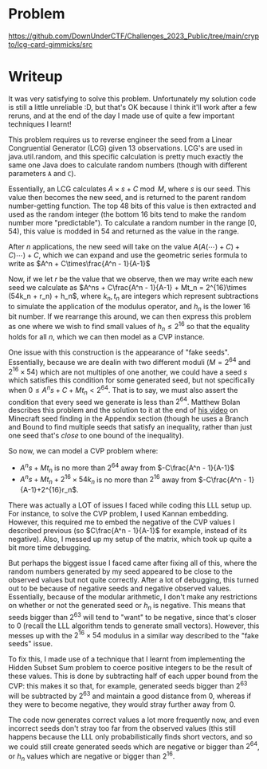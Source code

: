 # Problem
https://github.com/DownUnderCTF/Challenges_2023_Public/tree/main/crypto/lcg-card-gimmicks/src

# Writeup
It was very satisfying to solve this problem. Unfortunately my solution code is still a little unreliable :D, but that's OK because I think it'll work after a few reruns, and at the end of the day I made use of quite a few important techniques I learnt!

This problem requires us to reverse engineer the seed from a Linear Congruential Generator (LCG) given 13 observations. LCG's are used in java.util.random, and this specific calculation is pretty much exactly the same one Java does to calculate random numbers (though with different parameters `A` and `C`).

Essentially, an LCG calculates $A\times s + C \bmod M$, where $s$ is our seed. This value then becomes the new seed, and is returned to the parent random number-getting function. The top 48 bits of this value is then extracted and used as the random integer (the bottom 16 bits tend to make the random number more "predictable"). To calculate a random number in the range [0, 54), this value is modded in 54 and returned as the value in the range.

After $n$ applications, the new seed will take on the value $A(A(\cdots) + C) + C)\cdots) + C$, which we can expand and use the geometric series formula to write as $A^n + C\times\frac{A^n - 1}{A-1}$

Now, if we let $r$ be the value that we observe, then we may write each new seed we calculate as $A^ns + C\frac{A^n - 1}{A-1} + Mt_n = 2^{16}\times (54k_n + r_n) + h_n$, where $k_n, t_n$ are integers which represent subtractions to simulate the application of the modulus operator, and $h_n$ is the lower 16 bit number. If we rearrange this around, we can then express this problem as one where we wish to find small values of $h_n\le2^{16}$ so that the equality holds for all $n$, which we can then model as a CVP instance.

One issue with this construction is the appearance of "fake seeds". Essentially, because we are dealin with two different moduli ($M = 2^{64}$ and $2^{16}\times 54$) which are not multiples of one another, we could have a seed $s$ which satisfies this condition for some generated seed, but not specifically when $0 \le A^ns + C + Mt_n< 2^{64}$. That is to say, we must also assert the condition that every seed we generate is less than $2^64$. Matthew Bolan describes this problem and the solution to it at the end of [his video](https://www.youtube.com/watch?v=gsaV9gcLntM&t=2256s) on Minecraft seed finding in the Appendix section (though he uses a Branch and Bound to find multiple seeds that satisfy an inequality, rather than just one seed that's *close* to one bound of the inequality).

So now, we can model a CVP problem where:
- $A^ns + Mt_n$ is no more than $2^{64}$ away from $-C\frac{A^n - 1}{A-1}$
- $A^ns + Mt_n + 2^{16}\times54k_n$ is no more than $2^{16}$ away from $-C\frac{A^n - 1}{A-1}+2^{16}r_n$.

There was actually a LOT of issues I faced while coding this LLL setup up. For instance, to solve the CVP problem, I used Kannan embedding. However, this required me to embed the negative of the CVP values I described previous (so $C\frac{A^n - 1}{A-1}$ for example, instead of its negative). Also, I messed up my setup of the matrix, which took up quite a bit more time debugging.

But perhaps the biggest issue I faced came after fixing all of this, where the random numbers generated by my seed appeared to be close to the observed values but not quite correctly. After a lot of debugging, this turned out to be because of negative seeds and negative observed values. Essentially, because of the modular arithmetic, I don't make any restrictions on whether or not the generated seed or $h_n$ is negative. This means that seeds bigger than $2^63$ will tend to "want" to be negative, since that's closer to $0$ (recall the LLL algorithm tends to generate small vectors). However, this messes up with the $2^{16}\times 54$ modulus in a similar way described to the "fake seeds" issue.

To fix this, I made use of a technique that I learnt from implementing the Hidden Subset Sum problem to coerce positive integers to be the result of these values. This is done by subtracting half of each upper bound from the CVP: this makes it so that, for example, generated seeds bigger than $2^63$ will be subtracted by $2^63$ and maintain a good distance from $0$, whereas if they were to become negative, they would stray further away from $0$.

The code now generates correct values a lot more frequently now, and even incorrect seeds don't stray too far from the observed values (this still happens because the LLL only probabilistically finds short vectors, and so we could still create generated seeds which are negative or bigger than $2^64$, or $h_n$ values which are negative or bigger than $2^16$.
